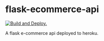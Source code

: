# flask-ecommerce-api

[![Build and Deploy.](https://github.com/lyleokoth/flask-ecommerce-api/actions/workflows/python-app.yml/badge.svg)](https://github.com/lyleokoth/flask-ecommerce-api/actions/workflows/python-app.yml)

A flask e-commerce api deployed to heroku.
